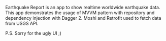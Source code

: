 Earthquake Report is an app to show realtime worldwide earthquake data. 
This app demonstrates the usage of MVVM pattern with repository and dependency injection with Dagger 2. 
Moshi and Retrofit used to fetch data from USGS API.

P.S. Sorry for the ugly UI ;)